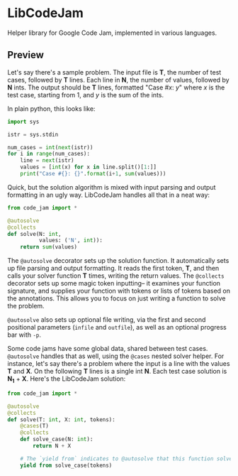 LibCodeJam
==========

Helper library for Google Code Jam, implemented in various languages.

Preview
-------

Let's say there's a sample problem. The input file is **T**, the number of test cases, followed by **T** lines. Each line in **N**, the number of values, followed by **N** ints. The output should be **T** lines, formatted "Case #*x*: *y*" where *x* is the test case, starting from 1, and *y* is the sum of the ints.

In plain python, this looks like:

```python
import sys

istr = sys.stdin

num_cases = int(next(istr))
for i in range(num_cases):
    line = next(istr)
    values = [int(x) for x in line.split()[1:]]
    print("Case #{}: {}".format(i+1, sum(values)))
```

Quick, but the solution algorithm is mixed with input parsing and output formatting in an ugly way. LibCodeJam handles all that in a neat way:

```python
from code_jam import *

@autosolve
@collects
def solve(N: int,
          values: ('N', int)):
    return sum(values)
```

The `@autosolve` decorator sets up the solution function. It automatically sets up file parsing and output formatting. It reads the first token, **T**, and then calls your solver function **T** times, writing the return values. The `@collects` decorator sets up some magic token inputting– it examines your function signature, and supplies your function with tokens or lists of tokens based on the annotations. This allows you to focus on just writing a function to solve the problem.

`@autosolve` also sets up optional file writing, via the first and second positional parameters (`infile` and `outfile`), as well as an optional progress bar with `-p`.

Some code jams have some global data, shared between test cases. `@autosolve` handles that as well, using the `@cases` nested solver helper. For instance, let's say there's a problem where the input is a line with the values **T** and **X**. On the following **T** lines is a single int **N**. Each test case solution is **N<sub>1</sub>** + **X**. Here's the LibCodeJam solution:

```python
from code_jam import *

@autosolve
@collects
def solve(T: int, X: int, tokens):
    @cases(T)
    @collects
    def solve_case(N: int):
        return N + X

    # The `yield from` indicates to @autosolve that this function solves a whole problem, not a single test case.
    yield from solve_case(tokens)
```
